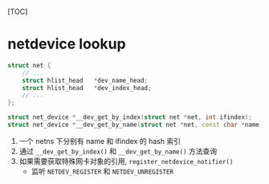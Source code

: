 [TOC]
# netdevice lookup
```c++
struct net {
    // ...
	struct hlist_head 	*dev_name_head;
	struct hlist_head	*dev_index_head;
    // ...
};

struct net_device *__dev_get_by_index(struct net *net, int ifindex);
struct net_device *__dev_get_by_name(struct net *net, const char *name);
```

1. 一个 netns 下分别有 name 和 ifindex 的 hash 索引
2. 通过 `__dev_get_by_index()` 和 `__dev_get_by_name()` 方法查询
3. 如果需要获取特殊网卡对象的引用, `register_netdevice_notifier()`
    + 监听 `NETDEV_REGISTER` 和 `NETDEV_UNREGISTER`
